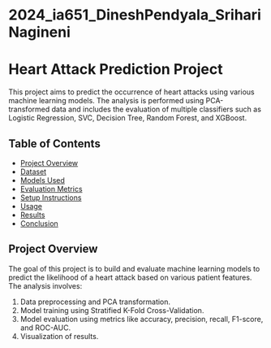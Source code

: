 # 2024_ia651_DineshPendyala_SrihariNagineni
# Heart Attack Prediction Project

This project aims to predict the occurrence of heart attacks using various machine learning models. The analysis is performed using PCA-transformed data and includes the evaluation of multiple classifiers such as Logistic Regression, SVC, Decision Tree, Random Forest, and XGBoost.

## Table of Contents

- [Project Overview](#project-overview)
- [Dataset](#dataset)
- [Models Used](#models-used)
- [Evaluation Metrics](#evaluation-metrics)
- [Setup Instructions](#setup-instructions)
- [Usage](#usage)
- [Results](#results)
- [Conclusion](#conclusion)

## Project Overview

The goal of this project is to build and evaluate machine learning models to predict the likelihood of a heart attack based on various patient features. The analysis involves:

1. Data preprocessing and PCA transformation.
2. Model training using Stratified K-Fold Cross-Validation.
3. Model evaluation using metrics like accuracy, precision, recall, F1-score, and ROC-AUC.
4. Visualization of results.